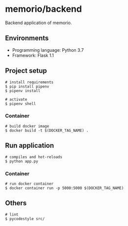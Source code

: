 # memorio/backend
Backend application of memorio.

## Environments
- Programming language: Python 3.7
- Framework: Flask 1.1

## Project setup
```
# install requirements
$ pip install pipenv
$ pipenv install

# activate
$ pipenv shell
```

### Container
```
# build docker image
$ docker build -t $(DOCKER_TAG_NAME) .
```

## Run application
```
# compiles and hot-reloads
$ python app.py
```

### Container
```
# run docker container
$ docker container run -p 5000:5000 $(DOCKER_TAG_NAME)
```

## Others
```
# lint
$ pycodestyle src/
```